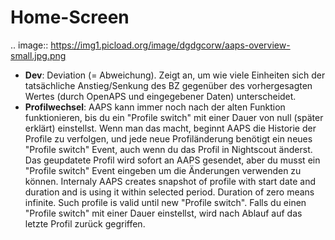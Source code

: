 # Home-Screen

.. image:: https://img1.picload.org/image/dgdgcorw/aaps-overview-small.jpg.png

* **Dev**: Deviation (= Abweichung). Zeigt an, um wie viele Einheiten sich der tatsächliche Anstieg/Senkung des BZ gegenüber des vorhergesagten Wertes (durch OpenAPS und eingegebener Daten) unterscheidet.
* **Profilwechsel**: AAPS kann immer noch nach der alten Funktion funktionieren, bis du ein "Profile switch" mit einer Dauer von null (später erklärt) einstellst. Wenn man das macht, beginnt AAPS die Historie der Profile zu verfolgen, und jede neue Profiländerung benötigt ein neues "Profile switch" Event, auch wenn du das Profil in Nightscout änderst. Das geupdatete Profil wird sofort an AAPS gesendet, aber du musst ein "Profile switch" Event eingeben um die Änderungen verwenden zu können.
Internaly AAPS creates snapshot of profile with start date and duration and is using it within selected period. Duration of zero means infinite. Such profile is valid until new "Profile switch". Falls du einen "Profile switch" mit einer Dauer einstellst, wird nach Ablauf auf das letzte Profil zurück gegriffen.
